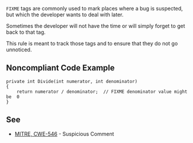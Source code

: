 
`FIXME` tags are commonly used to mark places where a bug is suspected, but which the developer wants to deal with later.

Sometimes the developer will not have the time or will simply forget to get back to that tag.

This rule is meant to track those tags and to ensure that they do not go unnoticed.

## Noncompliant Code Example


    private int Divide(int numerator, int denominator)
    {
        return numerator / denominator;  // FIXME denominator value might be  0
    }


## See

- [MITRE, CWE-546](http://cwe.mitre.org/data/definitions/546.html) - Suspicious Comment

